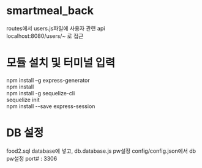 # smartmeal_back

routes에서 users.js파일에 사용자 관련 api  
localhost:8080/users/~ 로 접근



# 모듈 설치 및 터미널 입력

npm install –g express-generator  
npm install  
npm install -g sequelize-cli  
sequelize init  
npm install --save express-session  

# DB 설정
food2.sql database에 넣고,
db.database.js pw설정
config/config.json에서 db pw설정 
port# :  3306
